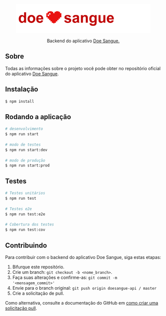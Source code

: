 <p align="center">
  <img src="logo.png">
</p>

<p align="center">Backend do aplicativo <a href="https://github.com/kalebzmm/doesangue">Doe Sangue.</a></p>

## Sobre

Todas as informações sobre o projeto você pode obter no repositório oficial do aplicativo [Doe Sangue](https://github.com/kalebzmm/doesangue).

## Instalação

```bash
$ npm install
```

## Rodando a aplicação

```bash
# desenvolvimento
$ npm run start

# modo de testes
$ npm run start:dev

# modo de produção
$ npm run start:prod
```

## Testes

```bash
# Testes unitários
$ npm run test

# Testes e2e
$ npm run test:e2e

# Cobertura dos testes
$ npm run test:cov
```

## Contribuindo
Para contribuir com o backend do aplicativo Doe Sangue, siga estas etapas:

1. Bifurque este repositório.
2. Crie um branch: `git checkout -b <nome_branch>`.
3. Faça suas alterações e confirme-as: `git commit -m '<mensagem_commit>'`
4. Envie para o branch original: `git push origin doesangue-api / master`
5. Crie a solicitação de pull.

Como alternativa, consulte a documentação do GitHub em [como criar uma solicitação pull](https://help.github.com/en/github/collaborating-with-issues-and-pull-requests/creating-a-pull-request).
